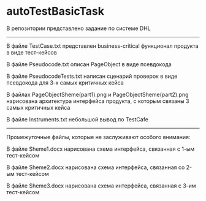 # autoTestBasicTask
В репозитории представлено задание по системе DHL
************************************************
В файле TestCase.txt представлен business-critical функционал продукта в виде тест-кейсов

В файле Pseudocode.txt описан PageObject в виде псевдокода

В файле PseudocodeTests.txt написан сценарий проверок в виде псевдокода для 3-х самых критичных кейса

В файлах PageObjectSheme(part1).png и PageObjectSheme(part2).png нарисована архитектура интерфейса продукта, с которым связаны 3 самых критичных кейса

В файле Instruments.txt небольшой вывод по TestCafe

**********************************************************

Промежуточные файлы, которые не заслуживают особого внимания:

В файле Sheme1.docx нарисована схема интерфейса, связанная с 1-ым тест-кейсом

В файле Sheme2.docx нарисована схема интерфейса, связанная со 2-ым тест-кейсом

В файле Sheme3.docx нарисована схема интерфейса, связанная с 3-им тест-кейсом
